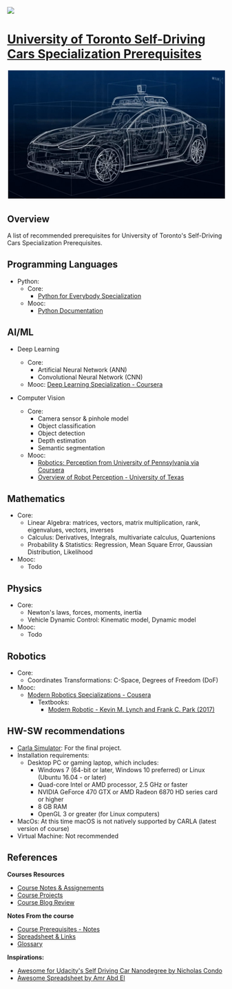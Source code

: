[![](https://img.shields.io/badge/Contribute-Welcome-green)](#)

# **[University of Toronto Self-Driving Cars Specialization Prerequisites](https://github.com/afondiel/Self-Driving-Cars-Specialization/tree/main?tab=readme-ov-file)**

<img src="https://github.com/afondiel/Self-Driving-Cars-Specialization/blob/main/Course1-Introduction-to-Self-Driving-Cars/resources/w1/img/m0-intro.png?raw=true" width="600" style="border:0px solid #FFFFFF; padding:1px; margin:1px">

## Overview

A list of recommended prerequisites for University of Toronto's Self-Driving Cars Specialization Prerequisites.

## Programming Languages
- Python:
  - Core:
    - [Python for Everybody Specialization](https://www.coursera.org/specializations/python)
  - Mooc:
    -  [Python Documentation](https://docs.python.org/3.11/)    
  
## AI/ML

- Deep Learning
  - Core:  
    - Artificial Neural Network (ANN)
    - Convolutional Neural Network (CNN)
  - Mooc: [Deep Learning Specialization - Coursera](https://www.coursera.org/specializations/deep-learning)

- Computer Vision
  - Core:
    -  Camera sensor & pinhole model
    -  Object classification
    -  Object detection
    -  Depth estimation
    -  Semantic segmentation
  - Mooc:
    - [Robotics: Perception from University of Pennsylvania via Coursera](https://www.classcentral.com/course/robotics-perception-5033)
    - [Overview of Robot Perception - University of Texas](https://www.cs.utexas.edu/~yukez/cs391r_fall2020/slides/lecture_robot_perception.pdf)

## Mathematics
- Core: 
  - Linear Algebra: matrices, vectors, matrix multiplication, rank, eigenvalues, vectors, inverses
  - Calculus: Derivatives, Integrals, multivariate calculus, Quartenions
  - Probability & Statistics: Regression, Mean Square Error, Gaussian Distribution, Likelihood
- Mooc:
  - Todo 

## Physics
- Core:
  - Newton's laws, forces, moments, inertia
  - Vehicle Dynamic Control: Kinematic model, Dynamic model
- Mooc:
  - Todo
  
## Robotics
- Core:
  - Coordinates Transformations: C-Space, Degrees of Freedom (DoF)
- Mooc:
  - [Modern Robotics Specializations - Cousera](https://www.coursera.org/specializations/modernrobotics)
    - Textbooks: 
      - [Modern Robotic - Kevin M. Lynch and Frank C. Park (2017)](https://hades.mech.northwestern.edu/index.php/Modern_Robotics) 

## HW-SW recommendations
- [Carla Simulator](https://carla.org/): For the final project.
- Installation requirements:
  - Desktop PC or gaming laptop, which includes:
    - Windows 7 (64-bit or later, Windows 10 preferred) or Linux (Ubuntu 16.04 - or later)
    - Quad-core Intel or AMD processor, 2.5 GHz or faster
    - NVIDIA GeForce 470 GTX or AMD Radeon 6870 HD series card or higher
    - 8 GB RAM
    - OpenGL 3 or greater (for Linux computers)
- MacOs: At this time macOS is not natively supported by CARLA (latest version of course)
- Virtual Machine: Not recommended 

## References

**Courses Resources**
- [Course Notes & Assignements](https://github.com/afondiel/Self-Driving-Cars-Specialization/tree/main)
- [Course Projects](https://github.com/diesimo-ai/self-driving-car-projects)
- [Course Blog Review](https://medium.com/@muntudiela/the-top-5-skills-i-learned-from-the-university-of-toronto-self-driving-cars-specialization-2023-6470b36fe7ed)

**Notes From the course**
- [Course Prerequisites - Notes](https://github.com/afondiel/Self-Driving-Cars-Specialization/blob/main/Course1-Introduction-to-Self-Driving-Cars/resources/Course-Prerequisites-Knowledge-Hardware-Software.md)
- [Spreadsheet & Links](https://docs.google.com/spreadsheets/d/1VkTIZ3czhMvonNcRqsTJPW2s3aemIXe-1-XP_E3H5vk/edit?gid=0#gid=0)
- [Glossary](https://github.com/afondiel/Self-Driving-Cars-Specialization/blob/main/Course1-Introduction-to-Self-Driving-Cars/resources/glossary.md)

**Inspirations:**
- [Awesome for Udacity's Self Driving Car Nanodegree by Nicholas Condo](https://github.com/ncondo/SDCND-Prerequisites)
- [Awesome Spreadsheet by Amr Abd El](https://docs.google.com/spreadsheets/d/13QQinPFhU9DwujctXS0A7un0up4N5BNyUDZwxK4I6hg/edit?gid=0#gid=0)


